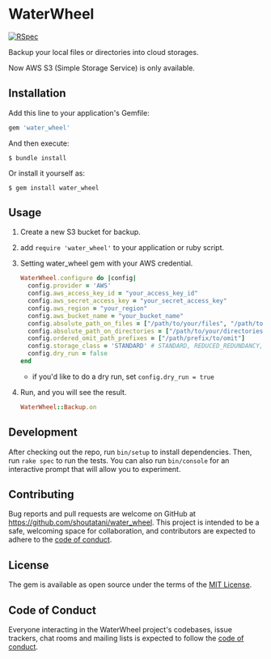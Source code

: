 # WaterWheel

[![RSpec](https://github.com/shoutatani/water_wheel/actions/workflows/main.yml/badge.svg)](https://github.com/shoutatani/water_wheel/actions/workflows/main.yml)

Backup your local files or directories into cloud storages.

Now AWS S3 (Simple Storage Service) is only available.

## Installation

Add this line to your application's Gemfile:

```ruby
gem 'water_wheel'
```

And then execute:

    $ bundle install

Or install it yourself as:

    $ gem install water_wheel

## Usage

1. Create a new S3 bucket for backup.

1. add `require 'water_wheel'` to your application or ruby script.

1. Setting water_wheel gem with your AWS credential.

    ```ruby
    WaterWheel.configure do |config|
      config.provider = 'AWS'
      config.aws_access_key_id = "your_access_key_id"
      config.aws_secret_access_key = "your_secret_access_key"
      config.aws_region = "your_region"
      config.aws_bucket_name = "your_bucket_name"
      config.absolute_path_on_files = ["/path/to/your/files", "/path/to/your/other/files"]
      config.absolute_path_on_directories = ["/path/to/your/directories", "/path/to/your/other/directories"]
      config.ordered_omit_path_prefixes = ["/path/prefix/to/omit"]
      config.storage_class = 'STANDARD' # STANDARD, REDUCED_REDUNDANCY, STANDARD_IA...
      config.dry_run = false
    end
    ```

    * if you'd like to do a dry run, set `config.dry_run = true`


1. Run, and you will see the result.

    ```ruby
    WaterWheel::Backup.on
    ```

## Development

After checking out the repo, run `bin/setup` to install dependencies. Then, run `rake spec` to run the tests. You can also run `bin/console` for an interactive prompt that will allow you to experiment.

## Contributing

Bug reports and pull requests are welcome on GitHub at https://github.com/shoutatani/water_wheel. This project is intended to be a safe, welcoming space for collaboration, and contributors are expected to adhere to the [code of conduct](https://github.com/shoutatani/water_wheel/blob/master/CODE_OF_CONDUCT.md).

## License

The gem is available as open source under the terms of the [MIT License](https://opensource.org/licenses/MIT).

## Code of Conduct

Everyone interacting in the WaterWheel project's codebases, issue trackers, chat rooms and mailing lists is expected to follow the [code of conduct](https://github.com/shoutatani/water_wheel/blob/master/CODE_OF_CONDUCT.md).
